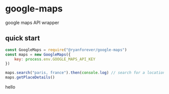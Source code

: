 # google-maps
google maps API wrapper

## quick start
```javascript
const GoogleMaps = require("@ryanforever/google-maps")
const maps = new GoogleMaps({
	key: process.env.GOOGLE_MAPS_API_KEY
})

maps.search("paris, france").then(console.log) // search for a location
maps.getPlaceDetails()
```


hello 